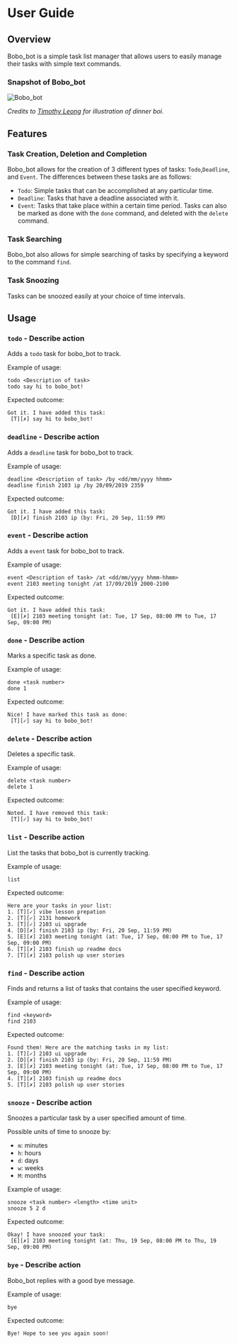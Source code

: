 # User Guide

## Overview
Bobo_bot is a simple task list manager that allows users to easily manage their tasks with simple text commands.

### Snapshot of Bobo_bot
![Bobo_bot](ui.png)

*Credits to [Timothy Leong](https://github.com/timothyleong97) for illustration of dinner boi.*

## Features 

### Task Creation, Deletion and Completion
Bobo_bot allows for the creation of 3 different types of tasks: `Todo`,`Deadline`, and `Event`. The differences between
these tasks are as follows:
- `Todo`: Simple tasks that can be accomplished at any particular time.
- `Deadline`: Tasks that have a deadline associated with it.
- `Event`: Tasks that take place within a certain time period.
Tasks can also be marked as done with the `done` command, and deleted with the `delete` command.

### Task Searching
Bobo_bot also allows for simple searching of tasks by specifying a keyword to the command `find`.

### Task Snoozing
Tasks can be snoozed easily at your choice of time intervals.



## Usage

### `todo` - Describe action

Adds a `todo` task for bobo_bot to track.

Example of usage: 

`todo <Description of task>`  
`todo say hi to bobo_bot!`

Expected outcome:
```
Got it. I have added this task:
 [T][✗] say hi to bobo_bot!
```


### `deadline` - Describe action

Adds a `deadline` task for bobo_bot to track.

Example of usage: 

`deadline <Description of task> /by <dd/mm/yyyy hhmm>`  
`deadline finish 2103 ip /by 20/09/2019 2359`

Expected outcome:
```
Got it. I have added this task:
 [D][✗] finish 2103 ip (by: Fri, 20 Sep, 11:59 PM)
```


### `event` - Describe action

Adds a `event` task for bobo_bot to track.

Example of usage: 

`event <Description of task> /at <dd/mm/yyyy hhmm-hhmm>`  
`event 2103 meeting tonight /at 17/09/2019 2000-2100`

Expected outcome:
```
Got it. I have added this task:
 [E][✗] 2103 meeting tonight (at: Tue, 17 Sep, 08:00 PM to Tue, 17 Sep, 09:00 PM)
```


### `done` - Describe action

Marks a specific task as done.

Example of usage: 

`done <task number>`  
`done 1`

Expected outcome:
```
Nice! I have marked this task as done:
 [T][✓] say hi to bobo_bot!
```


### `delete` - Describe action

Deletes a specific task.

Example of usage: 

`delete <task number>`  
`delete 1`

Expected outcome:
```
Noted. I have removed this task:
 [T][✓] say hi to bobo_bot!
```


### `list` - Describe action

List the tasks that bobo_bot is currently tracking.

Example of usage: 

`list`

Expected outcome:
```
Here are your tasks in your list:
1. [T][✓] vibe lesson prepation
2. [T][✓] 2131 homework
3. [T][✓] 2103 ui upgrade
4. [D][✗] finish 2103 ip (by: Fri, 20 Sep, 11:59 PM)
5. [E][✗] 2103 meeting tonight (at: Tue, 17 Sep, 08:00 PM to Tue, 17 Sep, 09:00 PM)
6. [T][✗] 2103 finish up readme docs
7. [T][✗] 2103 polish up user stories
```


### `find` - Describe action

Finds and returns a list of tasks that contains the user specified keyword.

Example of usage: 

`find <keyword>`  
`find 2103`

Expected outcome:
```
Found them! Here are the matching tasks in my list:
1. [T][✓] 2103 ui upgrade
2. [D][✗] finish 2103 ip (by: Fri, 20 Sep, 11:59 PM)
3. [E][✗] 2103 meeting tonight (at: Tue, 17 Sep, 08:00 PM to Tue, 17 Sep, 09:00 PM)
4. [T][✗] 2103 finish up readme docs
5. [T][✗] 2103 polish up user stories
```


### `snooze` - Describe action

Snoozes a particular task by a user specified amount of time.

Possible units of time to snooze by:
- `m`: minutes
- `h`: hours
- `d`: days
- `w`: weeks
- `M`: months

Example of usage: 

`snooze <task number> <length> <time unit>`  
`snooze 5 2 d`

Expected outcome:
```
Okay! I have snoozed your task:
 [E][✗] 2103 meeting tonight (at: Thu, 19 Sep, 08:00 PM to Thu, 19 Sep, 09:00 PM)
```


### `bye` - Describe action

Bobo_bot replies with a good bye message.

Example of usage: 

`bye`

Expected outcome:
```
Bye! Hope to see you again soon!
```
